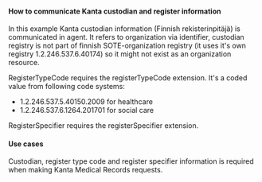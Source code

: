 #### How to communicate Kanta custodian and register information

In this example Kanta custodian information (Finnish rekisterinpitäjä) is communicated in agent.
It refers to organization via identifier, custodian registry is not part of finnish
SOTE-organization registry (it uses it's own registry 1.2.246.537.6.40174) so it might not exist as
an organization resource.

RegisterTypeCode requires the registerTypeCode extension. It's a coded value from following code systems:

* 1.2.246.537.5.40150.2009 for healthcare
* 1.2.246.537.6.1264.201701 for social care

RegisterSpecifier requires the registerSpecifier extension.

#### Use cases

Custodian, register type code and register specifier information is required when making Kanta 
Medical Records requests.
